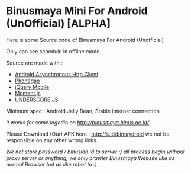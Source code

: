 # Binusmaya Mini For Android (UnOfficial) [ALPHA]

Here is some Source code of Binusmaya For Android (Unofficial)

Only can see schedule in offline mode.

Source are made with :

- [Android Asynchronous Http Client](http://loopj.com/android-async-http/)
- [Phonegap](http://phonegap.com)
- [jQuery Mobile](http://jquerymobile.com/)
- [Moment.js](http://momentjs.com/)
- [UNDERSCORE.JS](http://documentcloud.github.io/underscore/)

Minimum spec : Android Jelly Bean, Stable internet connection

_it works for some logedin on http://binusmaya.binus.ac.id/_

Please Download (Our) APK here : http://s.id/bimaydroid we not be responsible on any other wrong links.

_We not store password / binusian id to server :) all process begin without proxy server or anything, we only crawler Binusmaya Website like as normal Browser but as like robot to :)_